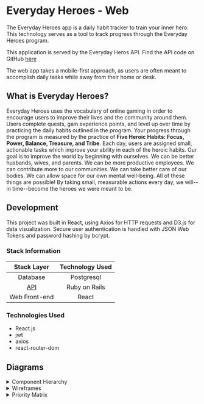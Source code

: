 # Everyday Heroes - Web

The Everyday Heroes app is a daily habit tracker to train your inner hero. This technology serves as a tool to track progress through the Everyday Heroes program.

This application is served by the Everyday Heros API. Find the API code on GitHub [here](https://github.com/brian-ogilvie/everyday-heroes-api)

The web app takes a mobile-first approach, as users are often meant to accomplish daily tasks while away from their home or desk. 

## What is Everyday Heroes?

Everyday Heroes uses the vocabulary of online gaming in order to encourage users to improve their lives and the community around them. Users complete quests, gain experience points, and level up over time by practicing the daily habits outlined in the program. Your progress through the program is measured by the practice of <b>Five Heroic Habits: Focus, Power, Balance, Treasure, and Tribe</b>. Each day, users are assigned small, actionable tasks which improve your ability in each of the heroic habits. Our goal is to improve the world by beginning with ourselves. We can be better husbands, wives, and parents. We can be more productive employees. We can contribute more to our communities. We can take better care of our bodies. We can allow space for our own mental well-being. All of these things are possible! By taking small, measurable actions every day, we will--in time--become the heroes we were meant to be. 

## Development

This project was built in React, using Axios for HTTP requests and D3.js for data visualization. Secure user authentication is handled with JSON Web Tokens and password hashing by bcrypt.

### Stack Information

| Stack Layer | Technology Used |
| :---: | :---: |
| Database | Postgresql |
| [API](https://github.com/brian-ogilvie/everyday-heroes-api) | Ruby on Rails |
| Web Front-end | React |

### Technologies Used

- React.js
- jwt
- axios
- react-router-dom

## Diagrams

<details>
	<summary>Component Hierarchy</summary>
	<img src="https://res.cloudinary.com/brian-ogilvie/image/upload/v1551196953/Everyday%20Heroes/component_hierarchy.jpg" alt="component hierarchy">
</details>

<details>
	<summary>Wireframes</summary>
	<p>Today View</p>
	<img src="https://res.cloudinary.com/brian-ogilvie/image/upload/v1551196953/Everyday%20Heroes/today_page.jpg" alt="Today View">
	<p>Star Meter</p>
	<img src="https://res.cloudinary.com/brian-ogilvie/image/upload/v1551196953/Everyday%20Heroes/star_meter.jpg" alt="star meter">
	<p>Task Description</p>
	<img src="https://res.cloudinary.com/brian-ogilvie/image/upload/v1551196953/Everyday%20Heroes/task_description.jpg" alt="task description">
	<p>Login Page</p>
	<img src="https://res.cloudinary.com/brian-ogilvie/image/upload/v1551196953/Everyday%20Heroes/login_page.jpg" alt="login page">
</details>

<details>
	<summary>Priority Matrix</summary>
	<img src="https://res.cloudinary.com/brian-ogilvie/image/upload/v1551201229/Everyday%20Heroes/priority_matrix.jpg" alt="priority matrix">
</details>